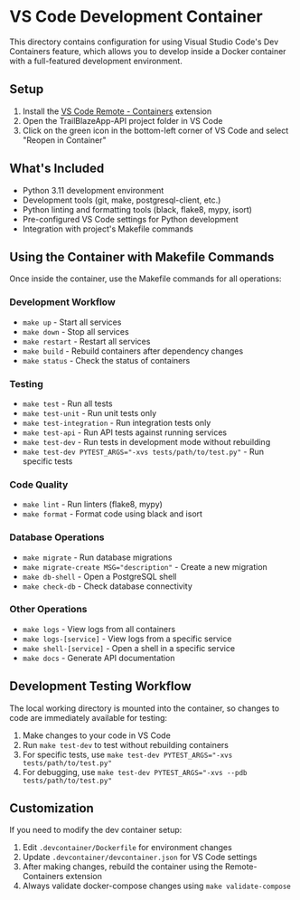# VS Code Development Container

This directory contains configuration for using Visual Studio Code's Dev Containers feature, which allows you to develop inside a Docker container with a full-featured development environment.

## Setup

1. Install the [VS Code Remote - Containers](https://marketplace.visualstudio.com/items?itemName=ms-vscode-remote.remote-containers) extension
2. Open the TrailBlazeApp-API project folder in VS Code
3. Click on the green icon in the bottom-left corner of VS Code and select "Reopen in Container"

## What's Included

- Python 3.11 development environment
- Development tools (git, make, postgresql-client, etc.)
- Python linting and formatting tools (black, flake8, mypy, isort)
- Pre-configured VS Code settings for Python development
- Integration with project's Makefile commands

## Using the Container with Makefile Commands

Once inside the container, use the Makefile commands for all operations:

### Development Workflow
- `make up` - Start all services
- `make down` - Stop all services
- `make restart` - Restart all services
- `make build` - Rebuild containers after dependency changes
- `make status` - Check the status of containers

### Testing
- `make test` - Run all tests
- `make test-unit` - Run unit tests only
- `make test-integration` - Run integration tests only
- `make test-api` - Run API tests against running services
- `make test-dev` - Run tests in development mode without rebuilding
- `make test-dev PYTEST_ARGS="-xvs tests/path/to/test.py"` - Run specific tests

### Code Quality
- `make lint` - Run linters (flake8, mypy)
- `make format` - Format code using black and isort

### Database Operations
- `make migrate` - Run database migrations
- `make migrate-create MSG="description"` - Create a new migration
- `make db-shell` - Open a PostgreSQL shell
- `make check-db` - Check database connectivity

### Other Operations
- `make logs` - View logs from all containers
- `make logs-[service]` - View logs from a specific service
- `make shell-[service]` - Open a shell in a specific service
- `make docs` - Generate API documentation

## Development Testing Workflow

The local working directory is mounted into the container, so changes to code are immediately available for testing:

1. Make changes to your code in VS Code
2. Run `make test-dev` to test without rebuilding containers
3. For specific tests, use `make test-dev PYTEST_ARGS="-xvs tests/path/to/test.py"`
4. For debugging, use `make test-dev PYTEST_ARGS="-xvs --pdb tests/path/to/test.py"`

## Customization

If you need to modify the dev container setup:

1. Edit `.devcontainer/Dockerfile` for environment changes
2. Update `.devcontainer/devcontainer.json` for VS Code settings
3. After making changes, rebuild the container using the Remote-Containers extension
4. Always validate docker-compose changes using `make validate-compose`